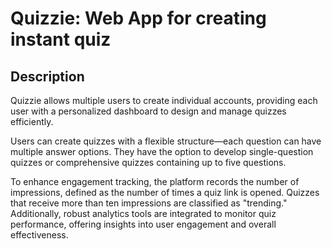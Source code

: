 # Quizzie: Web App for creating instant quiz

## Description

Quizzie allows multiple users to create individual accounts, providing each user with a personalized dashboard to design and manage quizzes efficiently.

Users can create quizzes with a flexible structure—each question can have multiple answer options. They have the option to develop single-question quizzes or comprehensive quizzes containing up to five questions.

To enhance engagement tracking, the platform records the number of impressions, defined as the number of times a quiz link is opened. Quizzes that receive more than ten impressions are classified as "trending." Additionally, robust analytics tools are integrated to monitor quiz performance, offering insights into user engagement and overall effectiveness.
